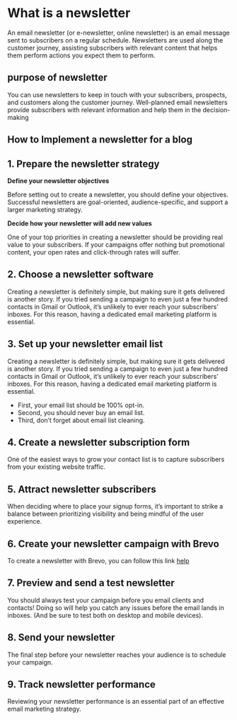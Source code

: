 # What is a newsletter 
An email newsletter (or e-newsletter, online newsletter) is an email message sent to subscribers on a regular schedule. Newsletters are used along the customer journey, assisting subscribers with relevant content that helps them perform actions you expect them to perform.
## purpose of newsletter
You can use newsletters to keep in touch with your subscribers, prospects, and customers along the customer journey. Well-planned email newsletters provide subscribers with relevant information and help them in the decision-making 
## How to Implement a newsletter for a blog
## 1. Prepare the newsletter strategy

**Define your newsletter objectives**

Before setting out to create a newsletter, you should define your objectives. Successful newsletters are goal-oriented, audience-specific, and support a larger marketing strategy.

**Decide how your newsletter will add new values**

One of your top priorities in creating a newsletter should be providing real value to your subscribers. If your campaigns offer nothing but promotional content, your open rates and click-through rates will suffer.

## 2. Choose a newsletter software

Creating a newsletter is definitely simple, but making sure it gets delivered is another story. If you tried sending a campaign to even just a few hundred contacts in Gmail or Outlook, it’s unlikely to ever reach your subscribers’ inboxes. For this reason, having a dedicated email marketing platform is essential.

## 3. Set up your newsletter email list

Creating a newsletter is definitely simple, but making sure it gets delivered is another story. If you tried sending a campaign to even just a few hundred contacts in Gmail or Outlook, it’s unlikely to ever reach your subscribers’ inboxes. For this reason, having a dedicated email marketing platform is essential.
- First, your email list should be 100% opt-in.
- Second, you should never buy an email list. 
- Third, don’t forget about email list cleaning.

## 4. Create a newsletter subscription form


One of the easiest ways to grow your contact list is to capture subscribers from your existing website traffic.

## 5. Attract newsletter subscribers

When deciding where to place your signup forms, it’s important to strike a balance between prioritizing visibility and being mindful of the user experience.

## 6. Create your newsletter campaign with Brevo
To create a newsletter with Brevo, you can follow this link [help](https://www.brevo.com/blog/how-to-create-a-newsletter/)

## 7. Preview and send a test newsletter

You should always test your campaign before you email clients and contacts! Doing so will help you catch any issues before the email lands in inboxes. (And be sure to test both on desktop and mobile devices).


## 8. Send your newsletter

The final step before your newsletter reaches your audience is to schedule your campaign.

## 9. Track newsletter performance

Reviewing your newsletter performance is an essential part of an effective email marketing strategy.